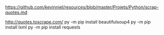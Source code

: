 https://github.com/kevinniel/resources/blob/master/Projets/Python/scrap-quotes.md

http://quotes.toscrape.com/
py -m pip install beautifulsoup4
py -m pip install lxml
py -m pip install requests

